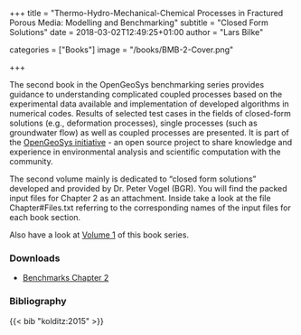 +++
title = "Thermo-Hydro-Mechanical-Chemical Processes in Fractured Porous Media: Modelling and Benchmarking"
subtitle = "Closed Form Solutions"
date = 2018-03-02T12:49:25+01:00
author = "Lars Bilke"

categories = ["Books"]
image = "/books/BMB-2-Cover.png"

+++

The second book in the OpenGeoSys benchmarking series provides guidance to understanding complicated coupled processes based on the experimental data available and implementation of developed algorithms in numerical codes. Results of selected test cases in the fields of closed-form solutions (e.g., deformation processes), single processes (such as groundwater flow) as well as coupled processes are presented. It is part of the [OpenGeoSys initiative](http://www.opengeosys.org/) - an open source project to share knowledge and experience in environmental analysis and scientific computation with the community.

The second volume mainly is dedicated to “closed form solutions” developed and provided by Dr. Peter Vogel (BGR). You will find the packed input files for Chapter 2 as an attachment. Inside take a look at the file Chapter#Files.txt referring to the corresponding names of the input files for each book section.

Also have a look at [Volume 1](http://www.springer.com/de/book/9783642271762) of this book series.

<div class='flow-root'>
</div>

<div class='note'>

### <i class="far fa-download"></i> Downloads

- [<i class="far fa-file-archive"></i> Benchmarks Chapter 2](https://ogsstorage.blob.core.windows.net/web/Books/Benchmark-Book-2/Chapter-02.zip)  
</div>

<div class='note'>

### <i class="far fa-book"></i> Bibliography

{{< bib "kolditz:2015" >}}
</div>
